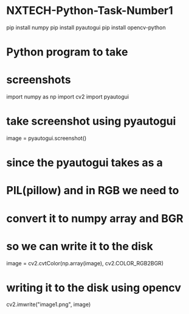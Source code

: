 # NXTECH-Python-Task-Number1
pip install numpy
pip install pyautogui
pip install opencv-python

# Python program to take
# screenshots


import numpy as np
import cv2
import pyautogui


# take screenshot using pyautogui
image = pyautogui.screenshot()

# since the pyautogui takes as a
# PIL(pillow) and in RGB we need to
# convert it to numpy array and BGR
# so we can write it to the disk
image = cv2.cvtColor(np.array(image),
					cv2.COLOR_RGB2BGR)

# writing it to the disk using opencv
cv2.imwrite("image1.png", image)
